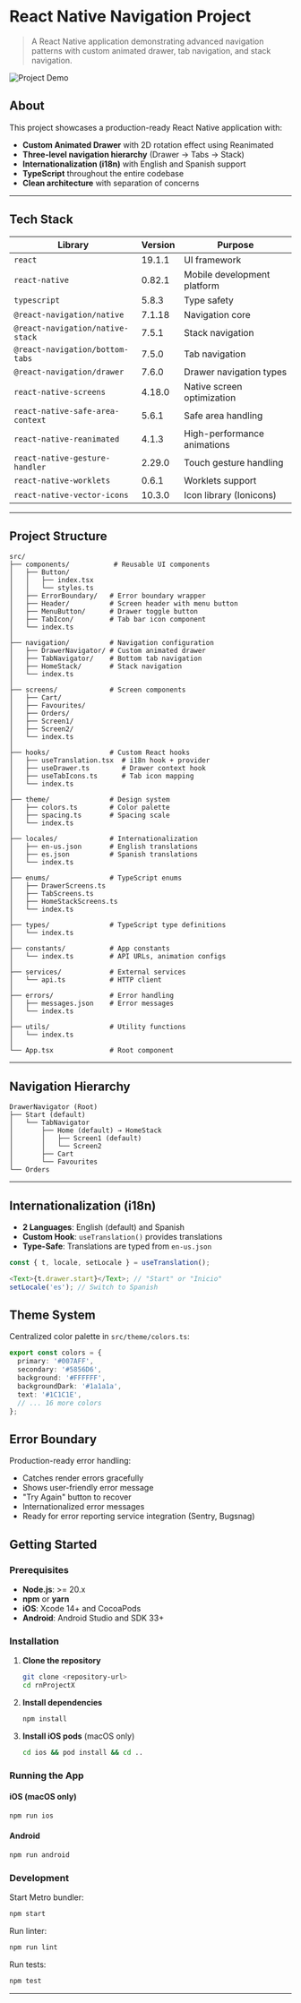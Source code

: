 # React Native Navigation Project

> A React Native application demonstrating advanced navigation patterns with custom animated drawer, tab navigation, and stack navigation.

![Project Demo](./docs/demo.gif)

## About

This project showcases a production-ready React Native application with:

- **Custom Animated Drawer** with 2D rotation effect using Reanimated
- **Three-level navigation hierarchy** (Drawer → Tabs → Stack)
- **Internationalization (i18n)** with English and Spanish support
- **TypeScript** throughout the entire codebase
- **Clean architecture** with separation of concerns

---

## Tech Stack

| Library                          | Version | Purpose                     |
| -------------------------------- | ------- | --------------------------- |
| `react`                          | 19.1.1  | UI framework                |
| `react-native`                   | 0.82.1  | Mobile development platform |
| `typescript`                     | 5.8.3   | Type safety                 |
| `@react-navigation/native`       | 7.1.18  | Navigation core             |
| `@react-navigation/native-stack` | 7.5.1   | Stack navigation            |
| `@react-navigation/bottom-tabs`  | 7.5.0   | Tab navigation              |
| `@react-navigation/drawer`       | 7.6.0   | Drawer navigation types     |
| `react-native-screens`           | 4.18.0  | Native screen optimization  |
| `react-native-safe-area-context` | 5.6.1   | Safe area handling          |
| `react-native-reanimated`        | 4.1.3   | High-performance animations |
| `react-native-gesture-handler`   | 2.29.0  | Touch gesture handling      |
| `react-native-worklets`          | 0.6.1   | Worklets support            |
| `react-native-vector-icons`      | 10.3.0  | Icon library (Ionicons)     |

---

## Project Structure

```
src/
├── components/           # Reusable UI components
│   ├── Button/
│   │   ├── index.tsx
│   │   └── styles.ts
│   ├── ErrorBoundary/   # Error boundary wrapper
│   ├── Header/          # Screen header with menu button
│   ├── MenuButton/      # Drawer toggle button
│   ├── TabIcon/         # Tab bar icon component
│   └── index.ts
│
├── navigation/          # Navigation configuration
│   ├── DrawerNavigator/ # Custom animated drawer
│   ├── TabNavigator/    # Bottom tab navigation
│   ├── HomeStack/       # Stack navigation
│   └── index.ts
│
├── screens/             # Screen components
│   ├── Cart/
│   ├── Favourites/
│   ├── Orders/
│   ├── Screen1/
│   ├── Screen2/
│   └── index.ts
│
├── hooks/               # Custom React hooks
│   ├── useTranslation.tsx  # i18n hook + provider
│   ├── useDrawer.ts        # Drawer context hook
│   ├── useTabIcons.ts      # Tab icon mapping
│   └── index.ts
│
├── theme/               # Design system
│   ├── colors.ts        # Color palette
│   ├── spacing.ts       # Spacing scale
│   └── index.ts
│
├── locales/             # Internationalization
│   ├── en-us.json       # English translations
│   ├── es.json          # Spanish translations
│   └── index.ts
│
├── enums/               # TypeScript enums
│   ├── DrawerScreens.ts
│   ├── TabScreens.ts
│   ├── HomeStackScreens.ts
│   └── index.ts
│
├── types/               # TypeScript type definitions
│   └── index.ts
│
├── constants/           # App constants
│   └── index.ts         # API URLs, animation configs
│
├── services/            # External services
│   └── api.ts           # HTTP client
│
├── errors/              # Error handling
│   ├── messages.json    # Error messages
│   └── index.ts
│
├── utils/               # Utility functions
│   └── index.ts
│
└── App.tsx              # Root component
```

---

## Navigation Hierarchy

```
DrawerNavigator (Root)
├── Start (default)
│   └── TabNavigator
│       ├── Home (default) → HomeStack
│       │   ├── Screen1 (default)
│       │   └── Screen2
│       ├── Cart
│       └── Favourites
└── Orders
```

---

## Internationalization (i18n)

- **2 Languages**: English (default) and Spanish
- **Custom Hook**: `useTranslation()` provides translations
- **Type-Safe**: Translations are typed from `en-us.json`

```typescript
const { t, locale, setLocale } = useTranslation();

<Text>{t.drawer.start}</Text>; // "Start" or "Inicio"
setLocale('es'); // Switch to Spanish
```

## Theme System

Centralized color palette in `src/theme/colors.ts`:

```typescript
export const colors = {
  primary: '#007AFF',
  secondary: '#5856D6',
  background: '#FFFFFF',
  backgroundDark: '#1a1a1a',
  text: '#1C1C1E',
  // ... 16 more colors
};
```

## Error Boundary

Production-ready error handling:

- Catches render errors gracefully
- Shows user-friendly error message
- "Try Again" button to recover
- Internationalized error messages
- Ready for error reporting service integration (Sentry, Bugsnag)

## Getting Started

### Prerequisites

- **Node.js**: >= 20.x
- **npm** or **yarn**
- **iOS**: Xcode 14+ and CocoaPods
- **Android**: Android Studio and SDK 33+

### Installation

1. **Clone the repository**

   ```bash
   git clone <repository-url>
   cd rnProjectX
   ```

2. **Install dependencies**

   ```bash
   npm install
   ```

3. **Install iOS pods** (macOS only)
   ```bash
   cd ios && pod install && cd ..
   ```

### Running the App

#### iOS (macOS only)

```bash
npm run ios
```

#### Android

```bash
npm run android
```

### Development

Start Metro bundler:

```bash
npm start
```

Run linter:

```bash
npm run lint
```

Run tests:

```bash
npm test
```

---
